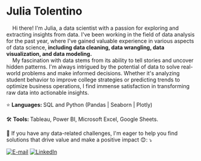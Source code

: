 
# Julia Tolentino

<p align="left"> 
&nbsp; &nbsp; 
  Hi there! I'm Julia, a data scientist with a passion for exploring and extracting insights from data. I've been working in the field of data analysis for the past year, where I've gained valuable experience in various aspects of data science, <b> including data cleaning, data wrangling, data visualization, and data modeling. </b> <br>
&nbsp; &nbsp; 
  My fascination with data stems from its ability to tell stories and uncover hidden patterns. I'm always intrigued by the potential of data to solve real-world problems and make informed decisions. Whether it's analyzing student behavior to improve college strategies or predicting trends to optimize business operations, I find immense satisfaction in transforming raw data into actionable insights.
</p>

<p align="left">
  ⭐ <b> Languages: </b> SQL and Python (Pandas | Seaborn | Plotly)
</p>

<p align="left">
  🛠️  <b> Tools: </b> Tableau, Power BI, Microsoft Excel, Google Sheets.
</p>

<p align="left">
  💌  If you have any data-related challenges, I'm eager to help you find solutions that drive value and make a positive impact 😊: ⤵️
</p>

[//]: # (More badges in: https://dev.to/envoy_/150-badges-for-github-pnk#contact and use "style = flat-square")

<p align="left">
  <a href="#" title="E-mail">
  <img src="https://img.shields.io/badge/Microsoft_Outlook-0078D4?style=flat-square&logo=microsoft-outlook&logoColor=white&link=mailto:julia.tolentino@hotmail.com" alt="E-mail"/></a>

  <a href="#" title="LinkedIn">
  <img src="https://img.shields.io/badge/-Linkedin-0e76a8?style=flat-square&logo=Linkedin&logoColor=white&link=https://www.linkedin.com/in/julia-tolentino/" alt="LinkedIn"/></a>

</p>
